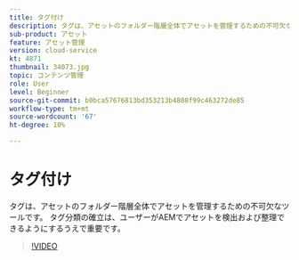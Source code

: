 ```yaml
---
title: タグ付け
description: タグは、アセットのフォルダー階層全体でアセットを管理するための不可欠なツールです。 タグ分類の確立は、ユーザーがAEMでアセットを検出および整理できるようにするうえで重要です。
sub-product: アセット
feature: アセット管理
version: cloud-service
kt: 4871
thumbnail: 34073.jpg
topic: コンテンツ管理
role: User
level: Beginner
source-git-commit: b0bca57676813bd353213b4808f99c463272de85
workflow-type: tm+mt
source-wordcount: '67'
ht-degree: 10%

---
```



# タグ付け

タグは、アセットのフォルダー階層全体でアセットを管理するための不可欠なツールです。 タグ分類の確立は、ユーザーがAEMでアセットを検出および整理できるようにするうえで重要です。

>[!VIDEO](https://video.tv.adobe.com/v/34073/?quality=12&learn=on&hidetitle=true)
